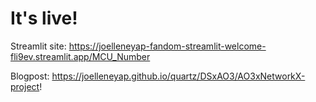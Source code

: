 # It's live!

Streamlit site: https://joelleneyap-fandom-streamlit-welcome-fli9ev.streamlit.app/MCU_Number

Blogpost: https://joelleneyap.github.io/quartz/DSxAO3/AO3xNetworkX-project!

